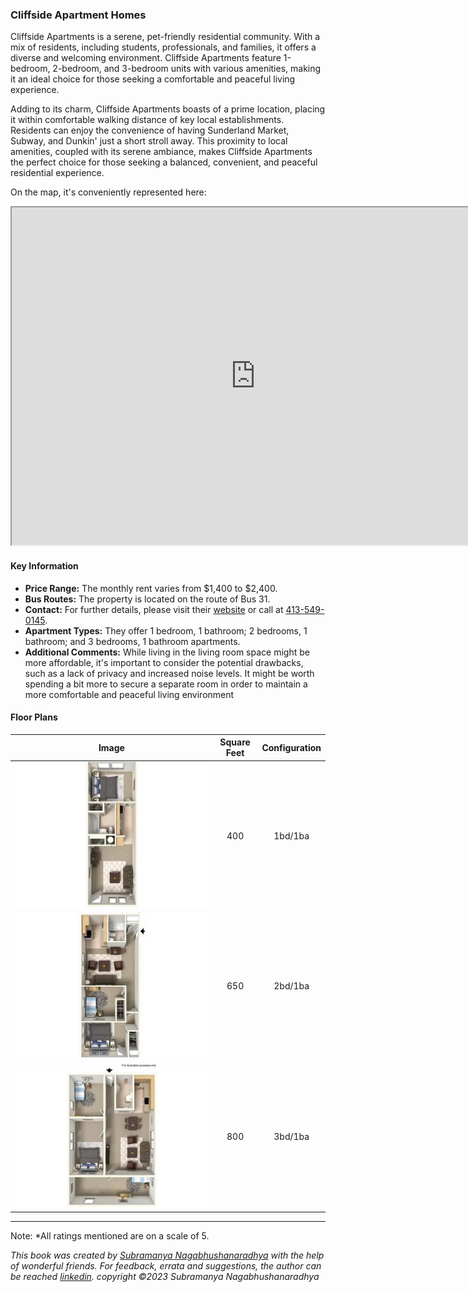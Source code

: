 ### Cliffside Apartment Homes

Cliffside Apartments is a serene, pet-friendly residential community. With a mix of residents, including students, professionals, and families, it offers a diverse and welcoming environment. Cliffside Apartments feature 1-bedroom, 2-bedroom, and 3-bedroom units with various amenities, making it an ideal choice for those seeking a comfortable and peaceful living experience.

Adding to its charm, Cliffside Apartments boasts of a prime location, placing it within comfortable walking distance of key local establishments. Residents can enjoy the convenience of having Sunderland Market, Subway, and Dunkin' just a short stroll away. This proximity to local amenities, coupled with its serene ambiance, makes Cliffside Apartments the perfect choice for those seeking a balanced, convenient, and peaceful residential experience.

On the map, it's conveniently represented here:
<iframe src="https://www.google.com/maps/d/embed?mid=1Bxs2VSckaAM3RckWbT4BX5wesdZX9cA&ehbc=2E312F" width="780" height="540"></iframe>

#### Key Information
- **Price Range:** The monthly rent varies from $1,400 to $2,400.
- **Bus Routes:** The property is located on the route of Bus 31.
- **Contact:** For further details, please visit their [website](https://cliffsideapts.com) or call at [413-549-0145](tel:413-549-0145).
- **Apartment Types:** They offer 1 bedroom, 1 bathroom; 2 bedrooms, 1 bathroom; and 3 bedrooms, 1 bathroom apartments.
- **Additional Comments:** While living in the living room space might be more affordable, it's important to consider the potential drawbacks, such as a lack of privacy and increased noise levels. It might be worth spending a bit more to secure a separate room in order to maintain a more comfortable and peaceful living environment

#### Floor Plans
| Image | Square Feet | Configuration |
| :---: | :---: | :---: |
| ![Floor Plan 1](/assets/cliffside_floorplan_1.webp) | 400 | 1bd/1ba |
| ![Floor Plan 2](/assets/cliffside_floorplan_2.webp) | 650 | 2bd/1ba |
| ![Floor Plan 3](/assets/cliffside_floorplan_3.webp) | 800 | 3bd/1ba |

---
Note: 
*All ratings mentioned are on a scale of 5.

*This book was created by [Subramanya Nagabhushanaradhya](https://subramanya.ai) with the help of wonderful friends. For feedback, errata and suggestions, the author can be reached [linkedin](https://www.linkedin.com/in/nsubramanya). copyright ©2023 Subramanya Nagabhushanaradhya*